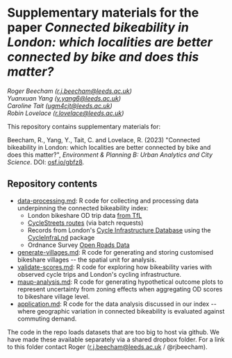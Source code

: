 # Supplementary materials for the paper _Connected bikeability in London: which localities are better connected by bike and does this matter?_


_Roger&nbsp;Beecham ([r.j.beecham@leeds.ac.uk](mailto:r.j.beecham@leeds.ac.uk))_<br>
_Yuanxuan&nbsp;Yang ([y.yang6@leeds.ac.uk](mailto:y.yang6@leeds.ac.uk))_<br>
_Caroline&nbsp;Tait ([ugm4cjt@leeds.ac.uk](mailto:ugm4cjt@leeds.ac.uk))_<br>
_Robin&nbsp;Lovelace ([r.lovelace@leeds.ac.uk](mailto:r.lovelace@leeds.ac.uk))_


This repository contains supplementary materials for:

Beecham, R., Yang, Y., Tait, C. and Lovelace, R. (2023) "Connected bikeability in London: which localities are better connected by bike and does this matter?", *Environment & Planning B: Urban Analytics and City Science*. DOI: [osf.io/gbfz8](https://osf.io/gbfz8).


## Repository contents

* [data-processing.md](data-processing.md): R code for collecting and processing data underpinning the connected bikeability index:
  + London bikeshare OD trip data [from TfL](https://cycling.data.tfl.gov.uk/)
  + [CycleStreets routes](https://www.cyclestreets.net/) (via batch requests)
  + Records from London's [Cycle Infrastructure Database](https://data.london.gov.uk/dataset/cycling-infrastructure-database) using the [CycleInfraLnd](https://github.com/PublicHealthDataGeek/CycleInfraLnd) package
  + Ordnance Survey [Open Roads Data](https://www.ordnancesurvey.co.uk/business-government/products/open-map-roads)
* [generate-villages.md](generate-villages.md): R code for generating and storing customised bikeshare villages -- the spatial unit for analysis.
* [validate-scores.md](validate-scores.md): R code for exploring how bikeability varies with observed cycle trips and London's cycling infrastructure.
* [maup-analysis.md](maup-analysis.md): R code for generating hypothetical outcome plots to represent uncertainty from zoning effects when aggregating OD scores to bikeshare village level.
* [application.md](application.md): R code for the data analysis discussed in our index -- where geographic variation in connected bikeability is evaluated against commuting demand.

The code in the repo loads datasets that are too big to host via github. We have made these available separately via a shared dropbox folder. For a link to this folder contact Roger (r.j.beecham@leeds.ac.uk / @rjbeecham).
